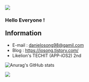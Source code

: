 <img src="https://capsule-render.vercel.app/api?type=waving&color=31363F&height=150&section=header&text=Seongwook&fontSize=45&fontColor=EEEEEE" />

###  Hello Everyone ! 

#### <span style="font-size:150%">Information</span>  
- E-mail : danielosong98@gamil.com
- Blog : https://iosong.tistory.com/
- Likelion's TECHIT (APP-iOS2) 2nd

   


![Anurag's GitHub stats](https://github-readme-stats.vercel.app/api?username=danieiOS&show_icons=true&theme=graywhite)   


<img src="https://capsule-render.vercel.app/api?type=waving&color=31363F&height=150&section=footer" />


